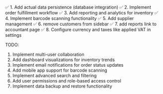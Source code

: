 

✅ 1. Add actual data persistence (database integration)
✅ 2. Implement order fulfillment workflow
✅ 3. Add reporting and analytics for inventory
✅ 4. Implement barcode scanning functionality
✅ 5. Add supplier management
✅ 6. remove customers from sidebar
✅ 7. add reports link to accountant page
✅ 8. Configure currency and taxes like applied VAT in settings

TODO:
1. Implement multi-user collaboration
2. Add dashboard visualizations for inventory trends
3. Implement email notifications for order status updates
4. Add mobile app support for barcode scanning
5. Implement advanced search and filtering
6. Add user permissions and role-based access control
7. Implement data backup and restore functionality

